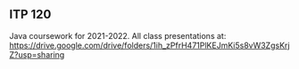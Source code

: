 ## ITP 120
Java coursework for 2021-2022.
All class presentations at: <https://drive.google.com/drive/folders/1ih_zPfrH471PlKEJmKi5s8vW3ZgsKrjZ?usp=sharing>